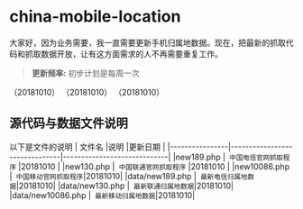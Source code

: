 # china-mobile-location

大家好，因为业务需要，我一直需要更新手机归属地数据。现在，把最新的抓取代码和抓取数据开放，让有这方面需求的人不再需要重复工作。
> **更新频率:** 初步计划是每周一次





  （20181010）
  （20181010）
  （20181010）


## 源代码与数据文件说明

以下是文件的说明
|  文件名              |说明                          |更新日期                         |
|----------------|-------------------------------|-----------------------------|
|new189.php		|` 中国电信官网抓取程序`            |20181010            |
|new130.php          |` 中国联通官网抓取程序`            |20181010       |
|new10086.php          |` 中国移动官网抓取程序`|20181010|
|data/new189.php          |` 最新电信归属地数据`|20181010|
|data/new130.php          |` 最新联通归属地数据`|20181010|
|data/new10086.php          |` 最新移动归属地数据`|20181010|

